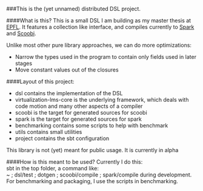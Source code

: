 ###This is the (yet unnamed) distributed DSL project.

####What is this?
This is a small DSL I am building as my master thesis at [EPFL](http://www.epfl.ch). 
It features a collection like interface,
and compiles currently to [Spark](http://spark-project.org/) and [Scoobi](https://github.com/NICTA/scoobi). 

Unlike most other pure library approaches, we can do more optimizations:
* Narrow the types used in the program to contain only fields used in later stages
* Move constant values out of the closures

####Layout of this project:
* dsl contains the implementation of the DSL
* virtualization-lms-core is the underlying framework, which deals with code motion and 
many other aspects of a compiler
* scoobi is the target for generated sources for scoobi
* spark is the target for generated sources for spark
* benchmarking contains some scripts to help with benchmark
* utils contains small utilities
* project contains the sbt configuration

This library is not (yet) meant for public usage. It is currently in alpha

####How is this meant to be used?
Currently I do this:  
sbt in the top folder, a command like:  
    ~ ; dsl/test ; dotgen ; scoobi/compile ; spark/compile
during development.  
For benchmarking and packaging, I use the scripts in benchmarking. 